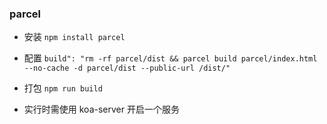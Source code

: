 ### parcel

* 安装 `npm install parcel`

* 配置 `build": "rm -rf parcel/dist && parcel build parcel/index.html --no-cache -d parcel/dist --public-url /dist/"`

* 打包 `npm run build`

* 实行时需使用 koa-server 开启一个服务